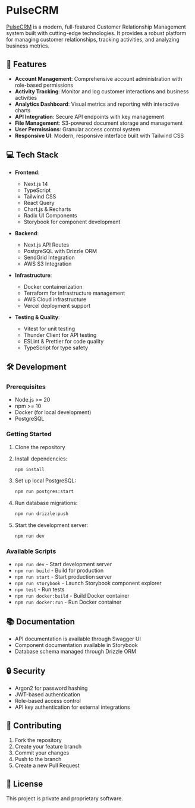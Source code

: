 # PulseCRM

[PulseCRM](https://pulsecrm.com) is a modern, full-featured Customer Relationship Management system built with cutting-edge technologies. It provides a robust platform for managing customer relationships, tracking activities, and analyzing business metrics.

## 🚀 Features

- **Account Management**: Comprehensive account administration with role-based permissions
- **Activity Tracking**: Monitor and log customer interactions and business activities
- **Analytics Dashboard**: Visual metrics and reporting with interactive charts
- **API Integration**: Secure API endpoints with key management
- **File Management**: S3-powered document storage and management
- **User Permissions**: Granular access control system
- **Responsive UI**: Modern, responsive interface built with Tailwind CSS

## 💻 Tech Stack

- **Frontend**:
  - Next.js 14
  - TypeScript
  - Tailwind CSS
  - React Query
  - Chart.js & Recharts
  - Radix UI Components
  - Storybook for component development

- **Backend**:
  - Next.js API Routes
  - PostgreSQL with Drizzle ORM
  - SendGrid Integration
  - AWS S3 Integration

- **Infrastructure**:
  - Docker containerization
  - Terraform for infrastructure management
  - AWS Cloud infrastructure
  - Vercel deployment support

- **Testing & Quality**:
  - Vitest for unit testing
  - Thunder Client for API testing
  - ESLint & Prettier for code quality
  - TypeScript for type safety

## 🛠️ Development

### Prerequisites

- Node.js >= 20
- npm >= 10
- Docker (for local development)
- PostgreSQL

### Getting Started

1. Clone the repository
2. Install dependencies:
   ```bash
   npm install
   ```

3. Set up local PostgreSQL:
   ```bash
   npm run postgres:start
   ```

4. Run database migrations:
   ```bash
   npm run drizzle:push
   ```

5. Start the development server:
   ```bash
   npm run dev
   ```

### Available Scripts

- `npm run dev` - Start development server
- `npm run build` - Build for production
- `npm run start` - Start production server
- `npm run storybook` - Launch Storybook component explorer
- `npm test` - Run tests
- `npm run docker:build` - Build Docker container
- `npm run docker:run` - Run Docker container

## 📚 Documentation

- API documentation is available through Swagger UI
- Component documentation available in Storybook
- Database schema managed through Drizzle ORM

## 🔒 Security

- Argon2 for password hashing
- JWT-based authentication
- Role-based access control
- API key authentication for external integrations

## 🌟 Contributing

1. Fork the repository
2. Create your feature branch
3. Commit your changes
4. Push to the branch
5. Create a new Pull Request

## 📄 License

This project is private and proprietary software.
